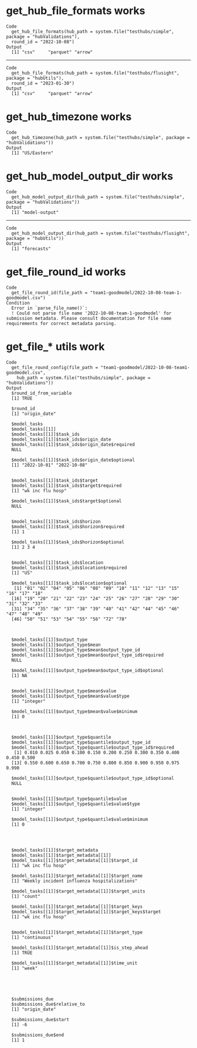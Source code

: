 # get_hub_file_formats works

    Code
      get_hub_file_formats(hub_path = system.file("testhubs/simple", package = "hubValidations"),
      round_id = "2022-10-08")
    Output
      [1] "csv"     "parquet" "arrow"  

---

    Code
      get_hub_file_formats(hub_path = system.file("testhubs/flusight", package = "hubUtils"),
      round_id = "2023-01-30")
    Output
      [1] "csv"     "parquet" "arrow"  

# get_hub_timezone works

    Code
      get_hub_timezone(hub_path = system.file("testhubs/simple", package = "hubValidations"))
    Output
      [1] "US/Eastern"

# get_hub_model_output_dir works

    Code
      get_hub_model_output_dir(hub_path = system.file("testhubs/simple", package = "hubValidations"))
    Output
      [1] "model-output"

---

    Code
      get_hub_model_output_dir(hub_path = system.file("testhubs/flusight", package = "hubUtils"))
    Output
      [1] "forecasts"

# get_file_round_id works

    Code
      get_file_round_id(file_path = "team1-goodmodel/2022-10-08-team-1-goodmodel.csv")
    Condition
      Error in `parse_file_name()`:
      ! Could not parse file name '2022-10-08-team-1-goodmodel' for submission metadata. Please consult documentation for file name requirements for correct metadata parsing.

# get_file_* utils work

    Code
      get_file_round_config(file_path = "team1-goodmodel/2022-10-08-team1-goodmodel.csv",
        hub_path = system.file("testhubs/simple", package = "hubValidations"))
    Output
      $round_id_from_variable
      [1] TRUE
      
      $round_id
      [1] "origin_date"
      
      $model_tasks
      $model_tasks[[1]]
      $model_tasks[[1]]$task_ids
      $model_tasks[[1]]$task_ids$origin_date
      $model_tasks[[1]]$task_ids$origin_date$required
      NULL
      
      $model_tasks[[1]]$task_ids$origin_date$optional
      [1] "2022-10-01" "2022-10-08"
      
      
      $model_tasks[[1]]$task_ids$target
      $model_tasks[[1]]$task_ids$target$required
      [1] "wk inc flu hosp"
      
      $model_tasks[[1]]$task_ids$target$optional
      NULL
      
      
      $model_tasks[[1]]$task_ids$horizon
      $model_tasks[[1]]$task_ids$horizon$required
      [1] 1
      
      $model_tasks[[1]]$task_ids$horizon$optional
      [1] 2 3 4
      
      
      $model_tasks[[1]]$task_ids$location
      $model_tasks[[1]]$task_ids$location$required
      [1] "US"
      
      $model_tasks[[1]]$task_ids$location$optional
       [1] "01" "02" "04" "05" "06" "08" "09" "10" "11" "12" "13" "15" "16" "17" "18"
      [16] "19" "20" "21" "22" "23" "24" "25" "26" "27" "28" "29" "30" "31" "32" "33"
      [31] "34" "35" "36" "37" "38" "39" "40" "41" "42" "44" "45" "46" "47" "48" "49"
      [46] "50" "51" "53" "54" "55" "56" "72" "78"
      
      
      
      $model_tasks[[1]]$output_type
      $model_tasks[[1]]$output_type$mean
      $model_tasks[[1]]$output_type$mean$output_type_id
      $model_tasks[[1]]$output_type$mean$output_type_id$required
      NULL
      
      $model_tasks[[1]]$output_type$mean$output_type_id$optional
      [1] NA
      
      
      $model_tasks[[1]]$output_type$mean$value
      $model_tasks[[1]]$output_type$mean$value$type
      [1] "integer"
      
      $model_tasks[[1]]$output_type$mean$value$minimum
      [1] 0
      
      
      
      $model_tasks[[1]]$output_type$quantile
      $model_tasks[[1]]$output_type$quantile$output_type_id
      $model_tasks[[1]]$output_type$quantile$output_type_id$required
       [1] 0.010 0.025 0.050 0.100 0.150 0.200 0.250 0.300 0.350 0.400 0.450 0.500
      [13] 0.550 0.600 0.650 0.700 0.750 0.800 0.850 0.900 0.950 0.975 0.990
      
      $model_tasks[[1]]$output_type$quantile$output_type_id$optional
      NULL
      
      
      $model_tasks[[1]]$output_type$quantile$value
      $model_tasks[[1]]$output_type$quantile$value$type
      [1] "integer"
      
      $model_tasks[[1]]$output_type$quantile$value$minimum
      [1] 0
      
      
      
      
      $model_tasks[[1]]$target_metadata
      $model_tasks[[1]]$target_metadata[[1]]
      $model_tasks[[1]]$target_metadata[[1]]$target_id
      [1] "wk inc flu hosp"
      
      $model_tasks[[1]]$target_metadata[[1]]$target_name
      [1] "Weekly incident influenza hospitalizations"
      
      $model_tasks[[1]]$target_metadata[[1]]$target_units
      [1] "count"
      
      $model_tasks[[1]]$target_metadata[[1]]$target_keys
      $model_tasks[[1]]$target_metadata[[1]]$target_keys$target
      [1] "wk inc flu hosp"
      
      
      $model_tasks[[1]]$target_metadata[[1]]$target_type
      [1] "continuous"
      
      $model_tasks[[1]]$target_metadata[[1]]$is_step_ahead
      [1] TRUE
      
      $model_tasks[[1]]$target_metadata[[1]]$time_unit
      [1] "week"
      
      
      
      
      
      $submissions_due
      $submissions_due$relative_to
      [1] "origin_date"
      
      $submissions_due$start
      [1] -6
      
      $submissions_due$end
      [1] 1
      
      

